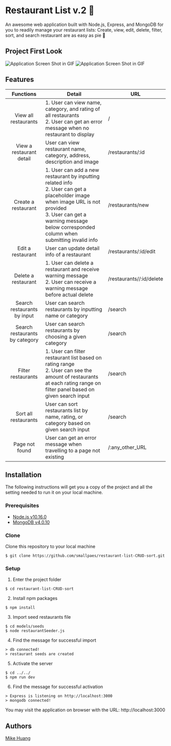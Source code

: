 # Restaurant List v.2 🍣

An awesome web application built with Node.js, Express, and MongoDB for you to readily manage your restaurant lists: Create, view, edit, delete, filter, sort, and search restaurant are as easy as pie 🥧

## Project First Look
![Application Screen Shot in GIF](https://thumbs.gfycat.com/DeepCorruptCuttlefish-size_restricted.gif)
![Application Screen Shot in GIF](https://thumbs.gfycat.com/GreedyVacantJaeger-size_restricted.gif)


## Features
| Functions              | Detail                                            | URL                         |
| :--------------------: | ------------------------------------------------- | --------------------------- |
| View all restaurants | 1. User can view name, category, and rating of all restaurants<br>2. User can get an error message when no restaurant to display | / |
| View a restaurant detail | User can view restaurant name, category, address, description and image | /restaurants/:id |
| Create a restaurant | 1. User can add a new restaurant by inputting related info<br>2. User can get a placeholder image when image URL is not provided<br> 3. User can get a warning message below corresponded column when submitting invalid info | /restaurants/new |   
| Edit a restaurant | User can update detail info of a restaurant | /restaurants/:id/edit |
| Delete a restaurant | 1. User can delete a restaurant and receive warning message<br>2. User can receive a warning message before actual delete | /restaurants//:id/delete |
| Search restaurants by input | User can search restaurants by inputting name or category | /search |
| Search restaurants by category | User can search restaurants by choosing a given category | /search |
| Filter restaurants | 1. User can filter restaurant list based on rating range<br>2. User can see the amount of restaurants at each rating range on filter panel based on given search input | /search|
| Sort all restaurants | User can sort restaurants list by name, rating, or category based on given search input| /search |
| Page not found | User can get an error message when travelling to a page not existing | /:any_other_URL |


## Installation
The following instructions will get you a copy of the project and all the setting needed to run it on your local machine.


### Prerequisites

- [Node.js v10.16.0](https://nodejs.org/en/download/)
- [MongoDB v4.0.10](https://www.mongodb.com/download-center/community)

### Clone

Clone this repository to your local machine

```
$ git clone https://github.com/smallpaes/restaurant-list-CRUD-sort.git
```

### Setup

1. Enter the project folder

```
$ cd restaurant-list-CRUD-sort
```

2. Install npm packages

```
$ npm install
```

3. Import seed restaurants file

```
$ cd models/seeds
$ node restaurantSeeder.js
```

4. Find the message for successful import

```
> db connected!
> restaurant seeds are created
```

5. Activate the server 

```
$ cd ../../
$ npm run dev
```

6. Find the message for successful activation

```
> Express is listening on http://localhost:3000
> mongodb connected!
```
You may visit the application on browser with the URL: http://localhost:3000

## Authors
[Mike Huang](https://github.com/smallpaes)